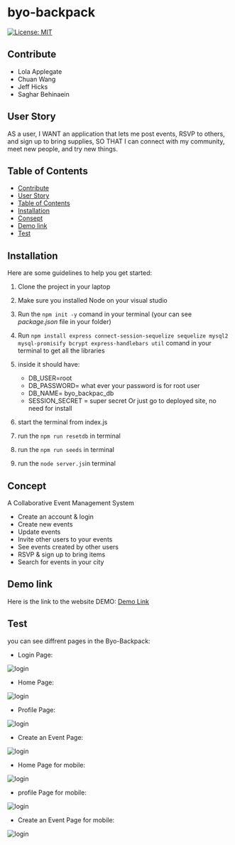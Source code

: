 # byo-backpack
[![License: MIT](https://img.shields.io/badge/License-MIT-yellow.svg)](https://opensource.org/licenses/MIT)  

## Contribute
*   Lola Applegate
*   Chuan Wang
*   Jeff Hicks
*   Saghar Behinaein
  
## User Story
AS a user, 
I WANT an application that lets me post events, RSVP to others, and sign up to bring supplies,
SO THAT I can connect with my community, meet new people, and try new things.


    
## Table of Contents 
    
  - [Contribute](#contribute)
  - [User Story](#user-story)
  - [Table of Contents](#table-of-contents)
  - [Installation](#installation)
  - [Consept](#concept)
  - [Demo link](#demo-link)
  - [Test](#test)

## Installation
Here are some guidelines to help you get started:

1. Clone the project in your laptop  
2. Make sure you installed Node on your visual studio 
3. Run the `npm init -y` comand in your terminal (your can see _package.json_ file in your folder)
4. Run `npm install express connect-session-sequelize sequelize mysql2 mysql-promisify bcrypt express-handlebars util` comand in your terminal to get all the libraries 
5.  inside it should have:
    * DB_USER=root
    * DB_PASSWORD= what ever your password is for root user
    * DB_NAME= byo_backpac_db
    * SESSION_SECRET = super secret
Or just go to deployed site, no need for install    
 
6.  start the terminal from index.js
7.  run the `npm run resetdb` in terminal
8.  run the `npm run seeds` in terminal
9.  run the `node server.js`in terminal

## Concept
A Collaborative Event Management System
* Create an account & login
* Create new events
* Update events
* Invite other users to your events
* See events created by other users
* RSVP & sign up to bring items
* Search for events in your city


## Demo link

Here is the link to the website DEMO:
[Demo Link](https://byo-backpack.herokuapp.com/)

## Test
 
you can see diffrent pages in the Byo-Backpack:   
* Login Page: 

![login](./public/images/d1.png)

* Home Page: 

![login](./public/images/d2.png)

* Profile Page: 

![login](./public/images/d3.png)

* Create an Event Page: 

![login](./public/images/d4.png)

* Home Page for mobile: 

![login](./public/images/m1.png)

* profile Page for mobile: 

![login](./public/images/m2.png)

* Create an Event Page for mobile: 

![login](./public/images/m3.png)







